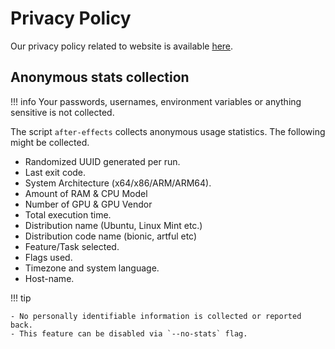 # Privacy Policy

Our privacy policy related to website is available [here](https://prasadt.com/privacy-policy).

## Anonymous stats collection

 !!! info
     Your passwords, usernames, environment variables or anything sensitive is not collected.

The script `after-effects` collects anonymous usage statistics. The following might be collected.

- Randomized UUID generated per run.
- Last exit code.
- System Architecture (x64/x86/ARM/ARM64).
- Amount of RAM & CPU Model
- Number of GPU & GPU Vendor
- Total execution time.
- Distribution name (Ubuntu, Linux Mint etc.)
- Distribution code name (bionic, artful etc)
- Feature/Task selected.
- Flags used.
- Timezone and system language.
- Host-name.

!!! tip

    - No personally identifiable information is collected or reported back.
    - This feature can be disabled via `--no-stats` flag.
